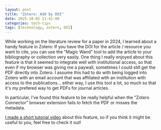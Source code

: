 ```yaml
---
layout: post
title: "Zotero: Add by DOI"
date: 2025-10-02 11:41:00
categories: tech-tips
tags: [technology, zotero, DOI]
---
```


While working on the literature review for a paper in 2024, I learned about a handy feature in Zotero: If you have the DOI for the article / resource you want to cite, you can use the "Magic Wand" tool to add the article to your bibliography or collection very easily. One thing I really enjoyed about this feature is that it seemed to integrate well with institutional access, so that even if my browser was giving me a paywall, sometimes I could still get the PDF directly into Zotero. I assume this had to do with being logged into Zotero with an email account that was affiliated with an institution with access to the publications... either way, I use this tool a lot, so much so that it's my prefered way to get PDFs for journal articles. 

In particular, I've found this feature to be really helpful when the "Zotero Connector" browser extension fails to fetch the PDF or misses the metadata.

[I made a short tutorial video](https://youtu.be/4IIO1m87y6k?si=d8h1cxGxfx2dvplE) about this feature, so if you think it might be useful to you, feel free to check it out!